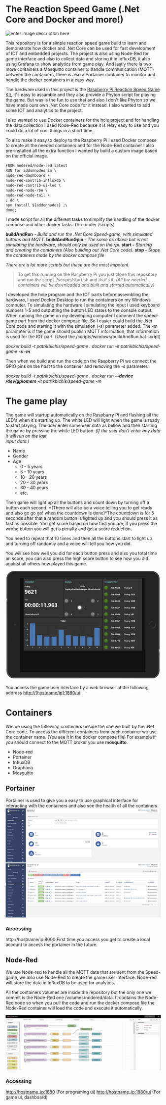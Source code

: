 # The Reaction Speed Game (.Net Core and Docker and more!)
![enter image description here](https://github.com/PatrikBichis/dotnet-core-reaction-speed-game/raw/master/docs/speedgame.jpg)

This repository is for a simple reaction speed game build to learn and demonstrate how docker and .Net Core can be used for fast development of IOT and embedded projects.  The project is also using Node-Red for game interface and also to collect data and storing it in InfluxDB, it also using Grafana to show analytics from game play. And lastly there is two more containers a Mosquitto container to handle communication (MQTT) between the containers, there is also a Portainer container to monitor and handle the docker containers in a easy way. 

The hardware used in this project is the [Raspberry Pi Reaction Speed Game Kit](https://thepihut.com/products/raspberry-pi-reaction-speed-game-kit), it's easy to assamble and they also provide a Phyton script for playing the game. But was is the fun to use that and also I don't like Phyton so we have made ours own .Net Core code for it instead. I also wanted to add some IOT and analytics to the project.

I also wanted to use Docker containers for the hole project and for handling the data collection I used Node-Red because it is relay easy to use and you could do a lot of cool things in a short time.

To also make it easy to deploy to the Raspberry Pi I used Docker compose to create all the needed containers and for the Node-Red container I also pre-installed all the extra function I wanted by build a custom image based on the official image.

    FROM nodered/node-red:latest
    RUN for addonnodes in \
    node-red-dashboard \
    node-red-contrib-influxdb \
    node-red-contrib-ui-led \
    node-red-node-rbe \
    node-red-node-tail \
    ; do \
    npm install ${addonnodes} ;\
    done;
    
I made script for all the different tasks to simplify the handling of the docker compose and other docker tasks. (Are under /scripts)

**buildAndRun** - *Build and run the .Net Core Speed-game, with simulated buttons and MQTT.* 
**buildAndRunGpio -** *The same as above but is not simulating the hardware, should only be used on the rpi.*
**start -** *Starting and creating the containers (Also building out .Net Core code).*
**stop -** *Stops the containers made by the docker compose file*

*There are a lot more scripts but these are the most impotent.*

> To get this running on the Raspberry Pi  you just clone this repository and run the script ./scripts/start.sh and that's it. *(All the needed containers will be downloaded and built and started automatically)* 

I developed the hole program and the IOT parts before assembling the hardware, I used Docker Desktop to run the containers on my Windows computer. To simulating the hardware I simulating the input I used keyboard numbers 1-5 and outputting the button LED states to the console output. When running the game on my developing computer I comment the speed-game part from the docker compose file. So I easier could build the .Net Core code and starting it with the simulation (-s) parameter added. The -m parameter is if the game should publish MQTT information, that information is used for the IOT part. (Used the /scripts/windows/buildAndRun.bat script)

*docker build -t patrikbichis/speed-game .
docker run -it patrikbichis/speed-game **-s** **-m***

Then when we build and run the code on the Raspberry Pi we connect the GPIO pins on the host to the container and removing the -s parameter.

*docker build -t patrikbichis/speed-game .
docker run **--device /dev/gpiomem** -it patrikbichis/speed-game -m*

# The game play
The game will startup automatically on the Raspbarry Pi and flashing all the LED's when it's starting up. The white LED will light when the game is ready to start playing. The user enter some user data as bellow and then starting the game by pressing the white LED button. *(If the user don't enter any data it will run on the last   
input data.)*

 - Name 
 - Gender
 - Age
	 - 0 - 5 years
	 - 5 - 10 years
	 - 10 - 20 years
	 - 20 - 30 years
	 - 30 - 40 years
	 - etc.

Then game will light up all the buttons and count down by turning off a button each second. *(There will also be a voice telling you to get ready and also go go go! when the countdown is done)*The countdown is for 5 seconds after that a random button is lighted up and you should press it as fast as possible. You get score based on how fast you are, if you press the wrong button you will get a penalty and get a score reduction.

You need to repeat that 10 times and then all the buttons start to light up and turning off randomly and a voice will tell you how you did.

You will see how well you did for each button press and also you total time an score, you can also press the high score button to see how you did against all others how played this game.

![enter image description here](https://github.com/PatrikBichis/dotnet-core-reaction-speed-game/raw/master/docs/gameui.JPG)

You access the game user interface by a web browser at the following address [http://\[hostname/ip\]:1880/ui](http://hostname_ip:1880/ui).

# Containers

We are using the following containers beside the one we built by the .Net Core code. To access the different containers from each container we use the container name. (You see it in the docker compose file) For example if you should connect to the MQTT broker you use **mosquitto**. 

 - Node-red
 - Portainer
 - InfluxDB
 - Graphana
 - Mosquitto 

## Portainer 

Portainer is used to give you a easy to use graphical interface for interacting with the containers and also see the health of all the containers.
![enter image description here](https://github.com/PatrikBichis/dotnet-core-reaction-speed-game/raw/master/docs/portainer1.JPG)
![enter image description here](https://github.com/PatrikBichis/dotnet-core-reaction-speed-game/raw/master/docs/portainer2.JPG)
### Accessing
http://hostname/ip:9000
First time you access you get to create a local account to access the portainer in the future.

## Node-Red
We use Node-red to handle all the MQTT data that are sent from the Speed-game, we also use Node-Red to create the game user interface. Node-red will store the data in InfluxDB to be used for analytics.

All the containers volumes are inside the repository but the only one we commit is the Node-Red one /volumes/nodered/data. It contains the Node-Red code so when you pull the code and run the docker compose file the Node-Red container will load the code and execute it automatically.

![enter image description here](https://github.com/PatrikBichis/dotnet-core-reaction-speed-game/raw/master/docs/nodered1.JPG)
### Accessing
[http://hostname_ip:1880](http://hostname_ip:1880) (For programing ui)
[htto://hostname_ip:1880/ui](htto://hostname_ip:1880/ui) (For game ui, dashboard)
